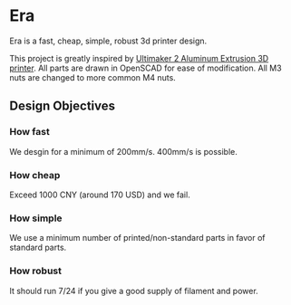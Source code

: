 # Era

Era is a fast, cheap, simple, robust 3d printer design.

This project is greatly inspired by [Ultimaker 2 Aluminum Extrusion 3D printer](http://www.thingiverse.com/thing:811271).
All parts are drawn in OpenSCAD for ease of modification. All M3 nuts are changed to more common M4 nuts.

## Design Objectives

### How fast

We desgin for a minimum of 200mm/s. 400mm/s is possible.

### How cheap

Exceed 1000 CNY (around 170 USD) and we fail.

### How simple

We use a minimum number of printed/non-standard parts in favor of standard parts.

### How robust

It should run 7/24 if you give a good supply of filament and power.
